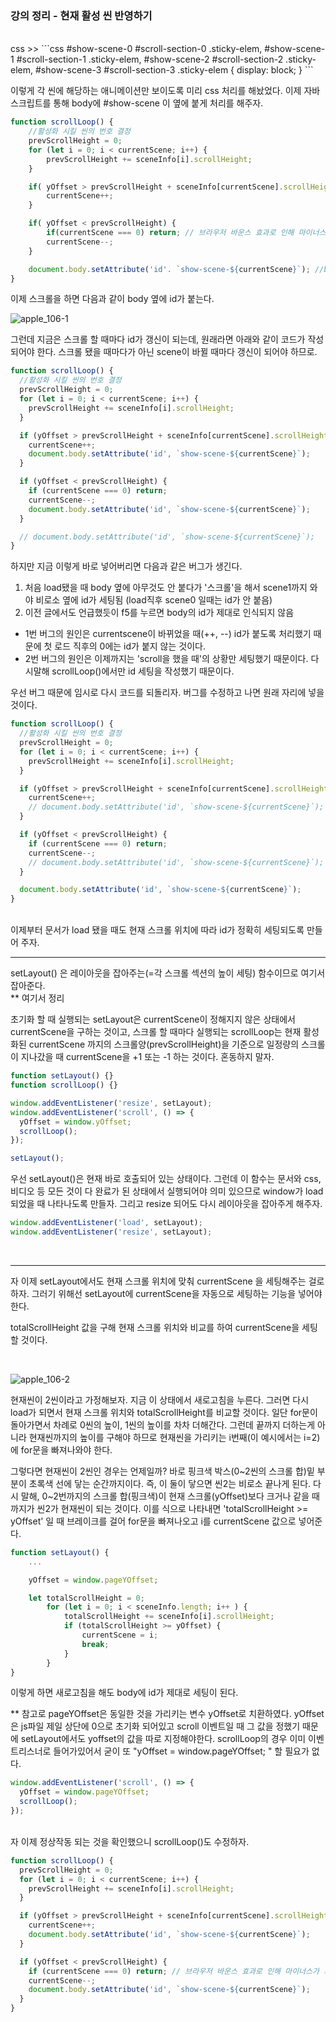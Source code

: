 ### 강의 정리 - 현재 활성 씬 반영하기

<br />
css >>
```css
#show-scene-0 #scroll-section-0 .sticky-elem,
#show-scene-1 #scroll-section-1 .sticky-elem,
#show-scene-2 #scroll-section-2 .sticky-elem,
#show-scene-3 #scroll-section-3 .sticky-elem {
  display: block;
}
```

이렇게 각 씬에 해당하는 애니메이션만 보이도록 미리 css 처리를 해놨었다. 이제 자바스크립트를 통해 body에 #show-scene 이 옆에 붙게 처리를 해주자.

```javascript
function scrollLoop() {
    //활성화 시킬 씬의 번호 결정
    prevScrollHeight = 0;
    for (let i = 0; i < currentScene; i++) {
        prevScrollHeight += sceneInfo[i].scrollHeight;
    }

    if( yOffset > prevScrollHeight + sceneInfo[currentScene].scrollHeight) {
        currentScene++;
    }

    if( yOffset < prevScrollHeight) {
        if(currentScene === 0) return; // 브라우저 바운스 효과로 인해 마이너스가 되는 것을 방지(모바일)
        currentScene--;
    }

    document.body.setAttribute('id'. `show-scene-${currentScene}`); //body에 id 붙여주기
}
```

이제 스크롤을 하면 다음과 같이 body 옆에 id가 붙는다.

![apple_106-1](https://user-images.githubusercontent.com/75867748/102371523-9c846780-4001-11eb-8437-0529304cff67.png)

그런데 지금은 스크롤 할 때마다 id가 갱신이 되는데, 원래라면 아래와 같이 코드가 작성되어야 한다. 스크롤 됐을 때마다가 아닌 scene이 바뀔 때마다 갱신이 되어야 하므로.

```javascript
function scrollLoop() {
  //활성화 시킬 씬의 번호 결정
  prevScrollHeight = 0;
  for (let i = 0; i < currentScene; i++) {
    prevScrollHeight += sceneInfo[i].scrollHeight;
  }

  if (yOffset > prevScrollHeight + sceneInfo[currentScene].scrollHeight) {
    currentScene++;
    document.body.setAttribute('id', `show-scene-${currentScene}`);
  }

  if (yOffset < prevScrollHeight) {
    if (currentScene === 0) return;
    currentScene--;
    document.body.setAttribute('id', `show-scene-${currentScene}`);
  }

  // document.body.setAttribute('id', `show-scene-${currentScene}`);
}
```

하지만 지금 이렇게 바로 넣어버리면 다음과 같은 버그가 생긴다.

1. 처음 load됐을 때 body 옆에 아무것도 안 붙다가 '스크롤'을 해서 scene1까지 와야 비로소 옆에 id가 세팅됨 (load직후 scene0 일때는 id가 안 붙음)
2. 이전 글에서도 언급했듯이 f5를 누르면 body의 id가 제대로 인식되지 않음
   <br />

- 1번 버그의 원인은 currentscene이 바뀌었을 때(++, --) id가 붙도록 처리했기 때문에 첫 로드 직후의 0에는 id가 붙지 않는 것이다.
- 2번 버그의 원인은 이제까지는 'scroll을 했을 때'의 상황만 세팅했기 때문이다. 다시말해 scrollLoop()에서만 id 세팅을 작성했기 때문이다.
  <br/>

우선 버그 때문에 임시로 다시 코드를 되돌리자. 버그를 수정하고 나면 원래 자리에 넣을 것이다.

```javascript
function scrollLoop() {
  //활성화 시킬 씬의 번호 결정
  prevScrollHeight = 0;
  for (let i = 0; i < currentScene; i++) {
    prevScrollHeight += sceneInfo[i].scrollHeight;
  }

  if (yOffset > prevScrollHeight + sceneInfo[currentScene].scrollHeight) {
    currentScene++;
    // document.body.setAttribute('id', `show-scene-${currentScene}`);
  }

  if (yOffset < prevScrollHeight) {
    if (currentScene === 0) return;
    currentScene--;
    // document.body.setAttribute('id', `show-scene-${currentScene}`);
  }

  document.body.setAttribute('id', `show-scene-${currentScene}`);
}
```

<br />
이제부터 문서가 load 됐을 때도 현재 스크롤 위치에 따라 id가 정확히 세팅되도록 만들어 주자.

---

setLayout() 은 레이아웃을 잡아주는(=각 스크롤 섹션의 높이 세팅) 함수이므로 여기서 잡아준다.
<br />
\*\* 여기서 정리

초기화 할 때 실행되는 setLayout은 currentScene이 정해지지 않은 상태에서 currentScene을 구하는 것이고,
스크롤 할 때마다 실행되는 scrollLoop는 현재 활성화된 currentScene 까지의 스크롤양(prevScrollHeight)을 기준으로 일정량의 스크롤이 지나갔을 때 currentScene을 +1 또는 -1 하는 것이다. 혼동하지 말자.

```javascript
function setLayout() {}
function scrollLoop() {}

window.addEventListener('resize', setLayout);
window.addEventListener('scroll', () => {
  yOffset = window.yOffset;
  scrollLoop();
});

setLayout();
```

우선 setLayout()은 현재 바로 호출되어 있는 상태이다. 그런데 이 함수는 문서와 css, 비디오 등 모든 것이 다 완료가 된 상태에서 실행되어야 의미 있으므로 window가 load 되었을 때 나타나도록 만들자. 그리고 resize 되어도 다시 레이아웃을 잡아주게 해주자.

```javascript
window.addEventListener('load', setLayout);
window.addEventListener('resize', setLayout);
```

<br />

---

자 이제 setLayout에서도 현재 스크롤 위치에 맞춰 currentScene 을 세팅해주는 걸로 하자. 그러기 위해선 setLayout에 currentScene을 자동으로 세팅하는 기능을 넣어야 한다.

totalScrollHeight 값을 구해 현재 스크롤 위치와 비교를 하여 currentScene을 세팅할 것이다.

<br />

![apple_106-2](https://user-images.githubusercontent.com/75867748/102371524-9d1cfe00-4001-11eb-9b5b-42ca788b9165.png)

현재씬이 2씬이라고 가정해보자. 지금 이 상태에서 새로고침을 누른다. 그러면 다시 load가 되면서 현재 스크롤 위치와 totalScrollHeight를 비교할 것이다. 일단 for문이 돌아가면서 차례로 0씬의 높이, 1씬의 높이를 차차 더해간다. 그런데 끝까지 더하는게 아니라 현재씬까지의 높이를 구해야 하므로 현재씬을 가리키는 i번째(이 예시에서는 i=2)에 for문을 빠져나와야 한다.

그렇다면 현재씬이 2씬인 경우는 언제일까? 바로 핑크색 박스(0~2씬의 스크롤 합)밑 부분이 초록색 선에 닿는 순간까지이다. 즉, 이 둘이 닿으면 씬2는 비로소 끝나게 된다. 다시 말해, 0~2번까지의 스크롤 합(핑크색)이 현재 스크롤(yOffset)보다 크거나 같을 때까지가 씬2가 현재씬이 되는 것이다. 이를 식으로 나타내면 'totalScrollHeight >= yOffset' 일 때 브레이크를 걸어 for문을 빠져나오고 i를 currentScene 값으로 넣어준다.

```javascript
function setLayout() {
    ...

    yOffset = window.pageYOffset;

    let totalScrollHeight = 0;
        for (let i = 0; i < sceneInfo.length; i++ ) {
            totalScrollHeight += sceneInfo[i].scrollHeight;
            if (totalScrollHeight >= yOffset) {
                currentScene = i;
                break;
            }
        }
}
```

이렇게 하면 새로고침을 해도 body에 id가 제대로 세팅이 된다.

\*\* 참고로 pageYOffset은 동일한 것을 가리키는 변수 yOffset로 치환하였다. yOffset은 js파일 제일 상단에 0으로 초기화 되어있고 scroll 이벤트일 때 그 값을 정했기 때문에 setLayout에서도 yoffset의 값을 따로 지정해야한다. scrollLoop의 경우 이미 이벤트리스너로 들어가있어서 굳이 또 "yOffset = window.pageYOffset; " 할 필요가 없다.

```javascript
window.addEventListener('scroll', () => {
  yOffset = window.pageYOffset;
  scrollLoop();
});
```

<br />
자 이제 정상작동 되는 것을 확인했으니 scrollLoop()도 수정하자.

```javascript
function scrollLoop() {
  prevScrollHeight = 0;
  for (let i = 0; i < currentScene; i++) {
    prevScrollHeight += sceneInfo[i].scrollHeight;
  }

  if (yOffset > prevScrollHeight + sceneInfo[currentScene].scrollHeight) {
    currentScene++;
    document.body.setAttribute('id', `show-scene-${currentScene}`);
  }

  if (yOffset < prevScrollHeight) {
    if (currentScene === 0) return; // 브라우저 바운스 효과로 인해 마이너스가 되는 것을 방지(모바일)
    currentScene--;
    document.body.setAttribute('id', `show-scene-${currentScene}`);
  }
}
```
